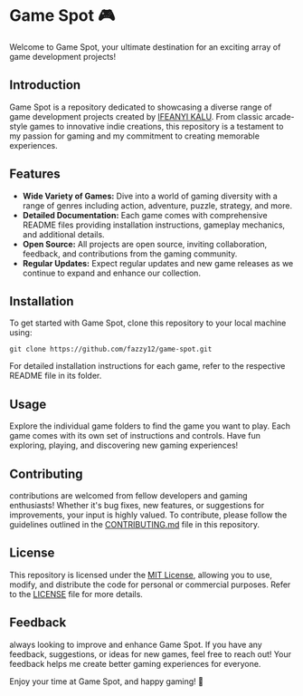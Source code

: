 # Game Spot 🎮

Welcome to Game Spot, your ultimate destination for an exciting array of game development projects!

## Introduction

Game Spot is a repository dedicated to showcasing a diverse range of game development projects created by [IFEANYI KALU](https://www.linkedin.com/in/ifeanyi-kalu). From classic arcade-style games to innovative indie creations, this repository is a testament to my passion for gaming and my commitment to creating memorable experiences.

## Features

- **Wide Variety of Games:** Dive into a world of gaming diversity with a range of genres including action, adventure, puzzle, strategy, and more.
- **Detailed Documentation:** Each game comes with comprehensive README files providing installation instructions, gameplay mechanics, and additional details.
- **Open Source:** All projects are open source, inviting collaboration, feedback, and contributions from the gaming community.
- **Regular Updates:** Expect regular updates and new game releases as we continue to expand and enhance our collection.

## Installation

To get started with Game Spot, clone this repository to your local machine using:

```
git clone https://github.com/fazzy12/game-spot.git
```


For detailed installation instructions for each game, refer to the respective README file in its folder.

## Usage

Explore the individual game folders to find the game you want to play. Each game comes with its own set of instructions and controls. Have fun exploring, playing, and discovering new gaming experiences!

## Contributing

contributions  are welcomed from fellow developers and gaming enthusiasts! Whether it's bug fixes, new features, or suggestions for improvements, your input is highly valued. To contribute, please follow the guidelines outlined in the [CONTRIBUTING.md](/CONTRIBUTING.md) file in this repository.

## License

This repository is licensed under the [MIT License](LICENSE), allowing you to use, modify, and distribute the code for personal or commercial purposes. Refer to the [LICENSE](LICENSE) file for more details.

## Feedback

always looking to improve and enhance Game Spot. If you have any feedback, suggestions, or ideas for new games, feel free to reach out! Your feedback helps me create better gaming experiences for everyone.

Enjoy your time at Game Spot, and happy gaming! 🚀
